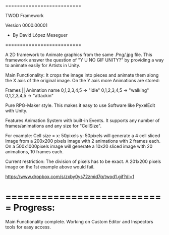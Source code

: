 ==========================

TWOD Framework

Version 0000.00001

- By David López Meseguer

==========================

A 2D framework to Animate graphics from the same .Png/.jpg file.
This framework answer the question of "Y U NO GIF UNITY?" by providing a way
to animate easily for Artists in Unity.

Main Functionality:
It crops the image into pieces and animate them along the X axis of the original image.
On the Y axis more Animations are stored:

  Frames    || Animation name
0,1,2,3,4,5 -> "idle"
0,1,2,3,4,5 -> "walking"
0,1,2,3,4,5 -> "attackin"

Pure RPG-Maker style.
This makes it easy to use Software like PyxelEdit with Unity.

Features Animation System with built-in Events.
It supports any number of frames/animations and any size for "CellSize".

For example: Cell size = x: 50pixels y: 50pixels
will generate a 4 cell sliced Image from a 200x200 pixels image with 2 animations with 2 frames each.
On a 500x1000pixels image will generate a 10x20 sliced image with 20 animations, 10 frames each.

Current restriction:
The division of pixels has to be exact. A 201x200 pixels image on the 1st example above would fail.

https://www.dropbox.com/s/zxby0ys72zmid7q/twod1.gif?dl=1

===========================
Progress:
===========================

Main Functionality complete.
Working on Custom Editor and Inspectors tools for easy access.
